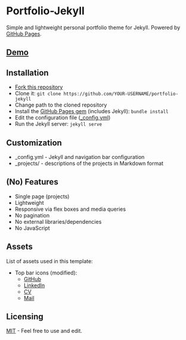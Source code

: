 # Portfolio-Jekyll

Simple and lightweight personal portfolio theme for Jekyll. Powered by [GitHub Pages](https://pages.github.com/).

## [Demo](http://jsidrach.github.io/portfolio-jekyll/)

## Installation

- [Fork this repository](https://github.com/jsidrach/portfolio-jekyll/fork)
- Clone it: `git clone https://github.com/YOUR-USERNAME/portfolio-jekyll`
- Change path to the cloned repository
- Install the [GitHub Pages gem](https://pages.github.com/) (includes Jekyll): `bundle install`
- Edit the configuration file ([_config.yml](_config.yml))
- Run the Jekyll server: `jekyll serve`

## Customization

* _config.yml - Jekyll and navigation bar configuration
* _projects/ - descriptions of the projects in Markdown format

## (No) Features

- Single page (projects)
- Lightweight
- Responsive via flex boxes and media queries
- No pagination
- No external libraries/dependencies
- No JavaScript

## Assets

List of assets used in this template:

* Top bar icons (modified):
    * [GitHub](https://www.iconfinder.com/icons/107105/github_square_icon)
    * [LinkedIn](https://www.iconfinder.com/icons/294706/circle_linkedin_icon)
    * [CV](https://www.iconfinder.com/icons/299090/file_word_icon)
    * [Mail](https://www.iconfinder.com/icons/287559/mail_icon)

## Licensing

[MIT](LICENSE) - Feel free to use and edit.
